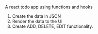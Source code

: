 A react todo app using functions and hooks
1. Create the data in JSON
2. Render the data to the UI
3. Create ADD, DELETE, EDIT functionality. 
